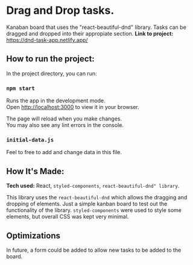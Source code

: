 # Drag and Drop tasks.

Kanaban board that uses the "react-beautiful-dnd" library. Tasks can be dragged and dropped into their appropiate section.
**Link to project:** https://dnd-task-app.netlify.app/

## How to run the project:

In the project directory, you can run:

### `npm start`

Runs the app in the development mode.\
Open [http://localhost:3000](http://localhost:3000) to view it in your browser.

The page will reload when you make changes.\
You may also see any lint errors in the console.

### `initial-data.js`

Feel to free to add and change data in this file.

## How It's Made:

**Tech used:** React, `styled-components`, `react-beautiful-dnd" library`.

This library uses the `react-beautiful-dnd` which allows the dragging and dropping of elements. Just a simple kanban board to test out the functionality of the library. `styled-components` were used to style some elements, but overall CSS was kept very minimal.

## Optimizations

In future, a form could be added to allow new tasks to be added to the board.
